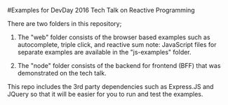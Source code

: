 #Examples for DevDay 2016 Tech Talk on Reactive Programming


There are two folders in this repository;

 1. The "web" folder consists of the browser based examples such as autocomplete, triple click, and reactive sum
note: JavaScript files for separate examples are available in the "js-examples" folder.

 2. The "node" folder consists of the backend for frontend (BFF) that was demonstrated on the tech talk.

This repo includes the 3rd party dependencies such as Express.JS and JQuery so that it will be easier for you to run and test the examples.
